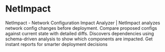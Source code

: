 # NetImpact
NetImpact - Network Configuration Impact Analyzer  |  NetImpact analyzes network config changes before deployment. Compare proposed configs against current state with detailed diffs. Discovers dependencies using schema-driven analysis to show which components are impacted. Get instant reports for smarter deployment decisions
